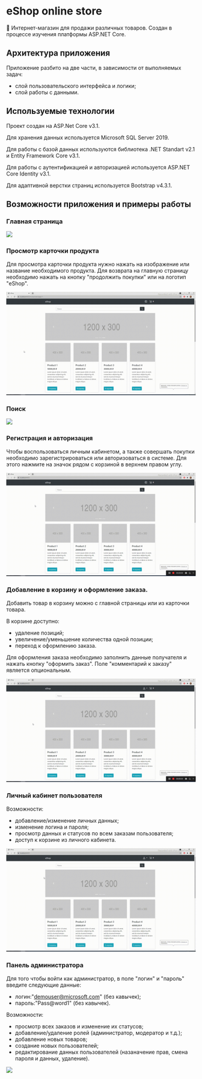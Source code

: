 # eShop online store
:shopping_cart: Интернет-магазин для продажи различных товаров. Создан в процессе изучения платформы ASP.NET Core.
## Архитектура приложения
Приложение разбито на две части, в зависимости от выполняемых задач:
- слой пользовательского интерфейса и логики;
- слой работы с данными.
## Используемые технологии
Проект создан на ASP.Net Core v3.1.

Для хранения данных используется Microsoft SQL Server 2019.

Для работы с базой данных используются библиотека .NET Standart v2.1 и Entity Framework Core v3.1.

Для работы с аутентификацией и авторизацией используется ASP.NET Core Identity v3.1.

Для адаптивной верстки страниц используется Bootstrap v4.3.1.
## Возможности приложения и примеры работы
### Главная страница
![](Главная-страница.gif)
### Просмотр карточки продукта
Для просмотра карточки продукта нужно нажать на изображение или название необходимого продукта.
Для возврата на главную страницу необходимо нажать на кнопку "продолжить покупки" или на логотип "eShop".

![](Карточка-продукта.gif)
### Поиск
![](Поиск.gif)
### Регистрация и авторизация
Чтобы воспользоваться личным кабинетом, а также совершать покупки необходимо зарегистрироваться или авторизоваться в системе.
Для этого нажмите на значок рядом с корзиной в верхнем правом углу.

![](Регистрация-и-авторизация.gif)
### Добавление в корзину и оформление заказа.
Добавить товар в корзину можно с главной страницы или из карточки товара.

В корзине доступно:
- удаление позиций;
- увеличение/уменьшение количества одной позиции;
- переход к оформлению заказа.

Для оформления заказа необходимо заполнить данные получателя и нажать кнопку "оформить заказ". Поле "комментарий к заказу" является опциональным.

![](Добавление-в-корзину-и-оформление-заказа.gif)
### Личный кабинет пользователя
Возможности:
- добавление/изменение личных данных;
- изменение логина и пароля;
- просмотр данных и статусов по всем заказам пользователя;
- доступ к корзине из личного кабинета.

![](Личный-кабинет-пользователя.gif)

### Панель администратора
Для того чтобы войти как администратор, в поле "логин" и "пароль" введите следующие данные:
- логин:"demouser@microsoft.com" (без кавычек);
- пароль:"Pass@word1" (без кавычек).

Возможности:
- просмотр всех заказов и изменение их статусов;
- добавление/удаление ролей (администратор, модератор и т.д.);
- добавление новых товаров;
- создание новых пользователей;
- редактирование данных пользователей (назаначение прав, смена пароля и данных, удаление).

![](Работа-с-панелью-админа.gif)
